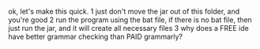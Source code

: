 ok, let's make this quick.
1 just don't move the jar out of this folder, and you're good
2 run the program using the bat file, if there is no bat file, then just run the jar, and it will create all necessary files
3 why does a FREE ide have better grammar checking than PAID grammarly?
